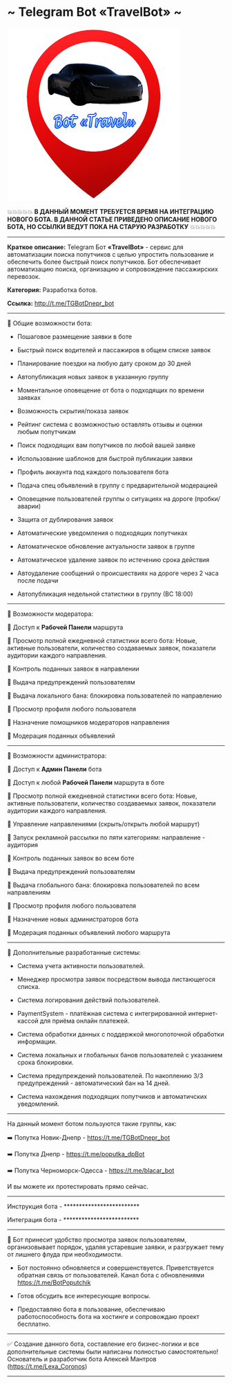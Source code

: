 # ~ Telegram Bot «TravelBot» ~

![screen](https://github.com/LexaCoronos/TGBotDnepr/blob/master/img/BotTravel.png)


💥💥💥💥💥
**В ДАННЫЙ МОМЕНТ ТРЕБУЕТСЯ ВРЕМЯ НА ИНТЕГРАЦИЮ НОВОГО БОТА. В ДАННОЙ СТАТЬЕ ПРИВЕДЕНО ОПИСАНИЕ НОВОГО БОТА, НО ССЫЛКИ ВЕДУТ ПОКА НА СТАРУЮ РАЗРАБОТКУ**
💥💥💥💥💥

-----------------------------------

**Краткое описание:** Telegram Бот **«TravelBot»** - сервис для автоматизации поиска попутчиков с целью упростить пользование и обеспечить более быстрый поиск попутчиков. Бот обеспечивает автоматизацию поиска, организацию и сопровождение пассажирских перевозок.

**Категория:** Разработка ботов.

**Ссылка:** http://t.me/TGBotDnepr_bot

-----------------------------------

🔻 Общие возможности бота: 

   - Пошаговое размещение заявки в боте

   - Быстрый поиск водителей и пассажиров в общем списке заявок

   - Планирование поездки на любую дату сроком до 30 дней 

   - Автопубликация новых заявок в указанную группу

   - Моментальное оповещение от бота о подходящих по времени заявках

   - Возможность скрытия/показа заявок

   - Рейтинг система с возможностью оставлять отзывы и оценки любым попутчикам

   - Поиск подходящих вам попутчиков по любой вашей заявке

   - Использование шаблонов для быстрой публикации заявки 

   - Профиль аккаунта под каждого пользователя бота

   - Подача спец объявлений в группу с предварительной модерацией

   - Оповещение пользователей группы о ситуациях на дороге (пробки/аварии)

   - Защита от дублирования заявок

   - Автоматические уведомления о подходящих попутчиках

   - Автоматическое обновление актуальности заявок в группе

   - Автоматическое удаление заявок по истечению срока действия

   - Автоудаление сообщений о происшествиях на дороге через 2 часа после подачи

   - Автопубликация недельной статистики в группу (ВС 18:00)

-----------------------------------

🔻 Возможности модератора:

🔹 Доступ к **Рабочей Панели** маршрута

🔹 Просмотр полной ежедневной статистики всего бота:
Новые, активные пользователи, количество создаваемых заявок, показатели аудитории каждого направления.

🔹 Контроль поданных заявок в направлении

🔹 Выдача предупреждений пользователям

🔹 Выдача локального бана: блокировка пользователей по направлению

🔹 Просмотр профиля любого пользователя

🔹 Назначение помощников модераторов направления

🔹 Модерация поданных объявлений

-----------------------------------

🔻 Возможности администратора:

🔸 Доступ к **Админ Панели** бота

🔸 Доступ к любой **Рабочей Панели** маршрута в боте

🔸 Просмотр полной ежедневной статистики всего бота:
Новые, активные пользователи, количество создаваемых заявок, показатели аудитории каждого направления.

🔸 Управление направлениями (скрыть/открыть любой маршрут)

🔸 Запуск рекламной рассылки по пяти категориям: направление - аудитория

🔸 Контроль поданных заявок во всем боте

🔸 Выдача предупреждений пользователям

🔸 Выдача глобального бана: блокировка пользователей по всем направлениям

🔸 Просмотр профиля любого пользователя

🔸 Назначение новых администраторов бота

🔸 Модерация поданных объявлений любого маршрута

-----------------------------------

🔻 Дополнительные разработанные системы: 

   - Система учета активности пользователей.
   
   - Менеджер просмотра заявок посредством вывода листающегося списка.
   
   - Система логирования действий пользователей.
   
   - PaymentSystem - платёжная система с интегрированной интернет-кассой для приёма онлайн платежей.
   
   - Система обработки данных с поддержкой многопоточной обработки информации.
   
   - Система локальных и глобальных банов пользователей с указанием срока блокировки.
   
   - Система предупреждений пользователей. По накоплению 3/3 предупреждений - автоматический бан на 14 дней.
   
   - Система нахождения подходящих попутчиков и автоматичских уведомлений.

-----------------------------------

На данный момент ботом пользуются такие группы, как:

➡️ Попутка Новик-Днепр - https://t.me/TGBotDnepr_bot

➡️ Попутка Днепр - https://t.me/poputka_dpBot

➡️ Попутка Черноморск-Одесса - https://t.me/blacar_bot

И вы можете их протестировать прямо сейчас.

-----------------------------------

Инструкция бота - *************************

Интеграция бота - *************************

-----------------------------------

🔻 Бот принесит удобство просмотра заявок пользователям, организовывает порядок, удаляя устаревшие заявки, и разгружает тему от лишнего флуда при необходимости.

   - Бот постоянно обновляется и совершенствуется. Приветствуется обратная связь от пользователей. Канал бота с обновлениями https://t.me/BotPoputchik

   - Готов обсудить все интересующие вопросы.

   - Предоставляю бота в пользование, обеспечиваю работоспособность бота на хостинге и сопровождаю проект бесплатно.

-----------------------------------

✅ Создание данного бота, составление его бизнес-логики и все дополнительные системы были написаны полностью самостоятельно!
Основатель и разработчик бота Алексей Мантров (https://t.me/Lexa_Coronos)

-----------------------------------
